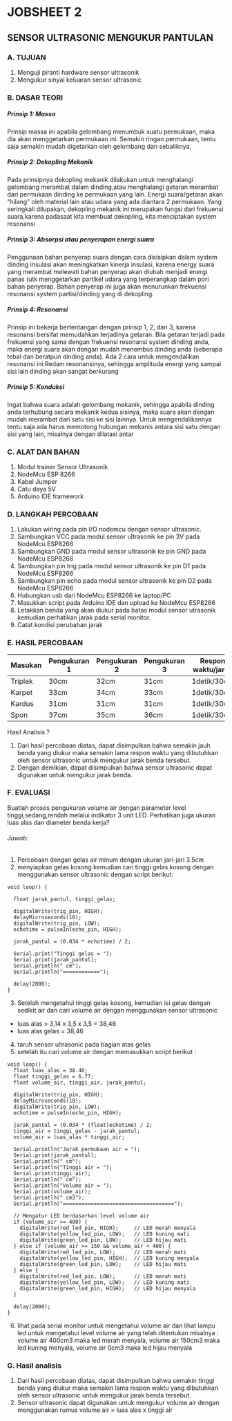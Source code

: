 # JOBSHEET 2
## SENSOR ULTRASONIC MENGUKUR PANTULAN

### A. TUJUAN

1. Menguji piranti hardware sensor ultrasonik
2. Mengukur sinyal keluaran sensor ultrasonic

### B. DASAR TEORI

##### Prinsip 1: Massa

Prinsip massa ini apabila gelombang menumbuk suatu permukaan, maka dia
akan menggetarkan permukaan ini. Semakin ringan permukaan, tentu saja semakin
mudah digetarkan oleh gelombang dan sebaliknya,

##### Prinsip 2: Dekopling Mekanik

Pada prinsipnya dekopling mekanik dilakukan untuk menghalangi gelombang
merambat dalam dinding,atau menghalangi getaran merambat dari permukaan dinding
ke permukaan yang lain. Energi suara/getaran akan “hilang” oleh material lain atau
udara yang ada diantara 2 permukaan. Yang seringkali dilupakan, dekopling mekanik
ini merupakan fungsi dari frekuensi suara,karena padasaat kita membuat dekopling,
kita menciptakan system resonansi

##### Prinsip 3: Absorpsi atau penyerapan energi suara

Penggunaan bahan penyerap suara dengan cara disisipkan dalam system
dinding insulasi akan meningkatkan kinerja insulasi, karena energy suara yang
merambat melewati bahan penyerap akan diubah menjadi energi panas (utk
menggetarkan partikel udara yang terperangkap dalam pori bahan penyerap. Bahan
penyerap ini juga akan menurunkan frekuensi resonansi system partisi/dinding
yang di dekopling.

##### Prinsip 4: Resonansi

Prinsip ini bekerja bertentangan dengan prinsip 1, 2, dan 3, karena resonansi
bersifat memudahkan terjadinya getaran. Bila getaran terjadi pada frekuensi yang sama
dengan frekuensi resonansi system dinding anda, maka energi suara akan dengan mudah
menembus dinding anda (seberapa tebal dan beratpun dinding anda). Ada 2 cara untuk
mengendalikan resonansi ini:Redam resonansinya, sehingga amplituda energi yang
sampai sisi lain dinding akan sangat berkurang

##### Prinsip 5: Konduksi

Ingat bahwa suara adalah gelombang mekanik, sehingga apabila dinding anda terhubung
secara mekanik kedua sisinya, maka suara akan dengan mudah merambat dari satu sisi ke
sisi lainnya. Untuk mengendalikannya tentu saja ada harus memotong hubungan mekanis
antara sisi satu dengan sisi yang lain, misalnya dengan dilatasi antar


### C. ALAT DAN BAHAN

1. Modul trainer Sensor Ultrasonik
2. NodeMcu ESP 8266
3. Kabel Jumper
4. Catu daya 5V
5. Arduino IDE framework

### D. LANGKAH PERCOBAAN

1. Lakukan wiring pada pin I/O nodemcu dengan sensor ultrasonic.
2. Sambungkan VCC pada modul sensor ultrasonik ke pin 3V pada NodeMcu ESP8266
3. Sambungkan GND pada modul sensor ultrasonik ke pin GND pada NodeMcu ESP8266
4. Sambungkan pin trig pada modul sensor ultrasonik ke pin D1 pada NodeMcu ESP8266
5. Sambungkan pin echo pada modul sensor ultrasonik ke pin D2 pada NodeMcu ESP8266
6. Hubungkan usb dari NodeMcu ESP8266 ke laptop/PC
7. Masukkan script pada Arduino IDE dan upload ke NodeMcu ESP8266
8. Letakkan benda yang akan diukur pada batas modul sensor utrasonik kemudian perhatikan jarak pada serial monitor.
9. Catat kondisi perubahan jarak

### E. HASIL PERCOBAAN

| Masukan       | Pengukuran 1          | Pengukuran 2          | Pengukuran 3          | Respon waktu/jarak          |
|---------------|-----------------------|-----------------------|-----------------------|-----------------------------|
| Triplek       | 30cm                  |  32cm                 |  31cm                 |  1detik/30cm                |
| Karpet        | 33cm                  |  34cm                 |  33cm                 |  1detik/30cm                |
| Kardus        | 31cm                  |  31cm                 |  31cm                 |  1detik/30cm                |
| Spon          | 37cm                  |  35cm                 |  36cm                 |  1detik/30cm                |

Hasil Analisis ?
1.  Dari hasil percobaan diatas, dapat disimpulkan bahwa semakin jauh benda yang diukur maka semakin lama respon waktu yang dibutuhkan oleh sensor ultrasonic untuk mengukur jarak benda tersebut.
2.  Dengan demikian, dapat disimpulkan bahwa sensor ultrasonic dapat digunakan untuk mengukur jarak benda.

### F. EVALUASI

Buatlah proses pengukuran volume air dengan parameter level tinggi,sedang,rendah melalui
indikator 3 unit LED. Perhatikan juga ukuran luas alas dan diameter benda kerja? 

###### Jawab:
1. Percobaan dengan gelas air minum dengan ukuran jari-jari 3.5cm
2. menyiapkan gelas kosong kemudian cari tinggi gelas kosong dengan menggunakan sensor ultrasonic
dengan script berikut:
```
void loop() {
  
  float jarak_pantul, tinggi_gelas;

  digitalWrite(trig_pin, HIGH);
  delayMicroseconds(10);
  digitalWrite(trig_pin, LOW);
  echotime = pulseIn(echo_pin, HIGH);

  jarak_pantul = (0.034 * echotime) / 2;

  Serial.print("Tinggi gelas = ");
  Serial.print(jarak_pantul);
  Serial.println(" cm");
  Serial.println("============");

  delay(2000);
}
```
3. Setelah mengetahui tinggi gelas kosong, kemudian isi gelas dengan sedikit air dan cari volume air dengan menggunakan sensor ultrasonic
* luas alas > 3,14 x 3,5 x 3,5 = 38,46
* luas alas gelas = 38,46
4. taruh sensor ultrasonic pada bagian atas gelas
5. setelah itu cari volume air dengan memasukkan script berikut :
```
void loop() {
  float luas_alas = 38.46;
  float tinggi_gelas = 6.77;
  float volume_air, tinggi_air, jarak_pantul;

  digitalWrite(trig_pin, HIGH);
  delayMicroseconds(10);
  digitalWrite(trig_pin, LOW);
  echotime = pulseIn(echo_pin, HIGH);

  jarak_pantul = (0.034 * (float)echotime) / 2;
  tinggi_air = tinggi_gelas - jarak_pantul;
  volume_air = luas_alas * tinggi_air;

  Serial.println("Jarak permukaan air = ");
  Serial.print(jarak_pantul);
  Serial.println(" cm");
  Serial.println("Tinggi air = ");
  Serial.print(tinggi_air);
  Serial.println(" cm");
  Serial.println("Volume air = ");
  Serial.print(volume_air);
  Serial.println(" cm3");
  Serial.println("====================================");

  // Mengatur LED berdasarkan level volume air
  if (volume_air >= 400) {
    digitalWrite(red_led_pin, HIGH);     // LED merah menyala
    digitalWrite(yellow_led_pin, LOW);   // LED kuning mati
    digitalWrite(green_led_pin, LOW);    // LED hijau mati
  } else if (volume_air >= 150 && volume_air < 400) {
    digitalWrite(red_led_pin, LOW);      // LED merah mati
    digitalWrite(yellow_led_pin, HIGH);  // LED kuning menyala
    digitalWrite(green_led_pin, LOW);    // LED hijau mati
  } else {
    digitalWrite(red_led_pin, LOW);      // LED merah mati
    digitalWrite(yellow_led_pin, LOW);   // LED kuning mati
    digitalWrite(green_led_pin, HIGH);   // LED hijau menyala
  }

  delay(2000);
}
```
6. lihat pada serial monitor untuk mengetahui volume air dan lihat lampu led untuk mengetahui level volume air yang telah ditentukan misalnya : volume air 400cm3 maka led merah menyala, volume air 150cm3 maka led kuning menyala, volume air 0cm3 maka led hijau menyala

### G. Hasil analisis
1. Dari hasil percobaan diatas, dapat disimpulkan bahwa semakin tinggi benda yang diukur maka semakin lama respon waktu yang dibutuhkan oleh sensor ultrasonic untuk mengukur jarak benda tersebut.
2. Sensor ultrasonic dapat digunakan untuk mengukur volume air dengan menggunakan rumus volume air = luas alas x tinggi air